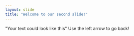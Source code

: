 ```yaml
---
layout: slide
title: "Welcome to our second slide!"
---
```

"Your text could look like this"
Use the left arrow to go back!
